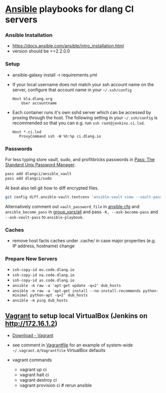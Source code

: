 # [Ansible](https://ansible.com) playbooks for dlang CI servers

### Ansible Installation

- https://docs.ansible.com/ansible/intro_installation.html
- version should be >=2.2.0.0

### Setup

- ansible-galaxy install -r requirements.yml

- If your local username does not match your ssh account name on the
  server, configure that account name in your `~/.ssh/config`
  ```
  Host bla.dlang.org
      User accountname
  ```

- Each container runs it's own sshd server which can be accessed by proxing through the host.
  The following setting in your `~/.ssh/config` is recommended so that you can e.g. run `ssh root@jenkins.ci.lxd`.
  ```
  Host *.ci.lxd
     ProxyCommand ssh -W %h:%p ci.dlang.io
  ```

### Passwords

For less typing store vault, sudo, and profitbricks passwords in [Pass: The Standard Unix Password Manager](https://www.passwordstore.org/).
```sh
pass add dlangci/ansible_vault
pass add dlangci/sudo
```
At best also tell git how to diff encrypted files.
```sh
git config diff.ansible-vault.textconv 'ansible-vault view --vault-password-file=ansible/query_vault_pass.sh'
```
Alternatively comment out `vault_password_file` in [ansible.cfg](ansible.cfg) and `ansible_become_pass` in [group_vars/all](group_vars/all)
and pass `-K, --ask-become-pass` and `--ask-vault-pass` to `ansible-playbook`.

### Caches

- remove host facts caches under .cache/ in case major properties (e.g. IP address, hostname) change

### Prepare New Servers

- `ssh-copy-id eu.code.dlang.io`
- `ssh-copy-id na.code.dlang.io`
- `ssh-copy-id as.code.dlang.io`
- `ansible -m raw -a 'apt-get update -q=2' dub_hosts`
- `ansible -m raw -a 'apt-get install --no-install-recommends python-minimal python-apt -q=2' dub_hosts`
- `ansible -m ping dub_hosts`

## [Vagrant](https://www.vagrantup.com/) to setup local VirtualBox (Jenkins on http://172.16.1.2)

- [Download - Vagrant](https://www.vagrantup.com/downloads.html)

- see comment in [Vagrantfile](Vagrantfile) for an example of system-wide `~/.vagrant.d/Vagrantfile` VirtualBox defaults

- vagrant commands
  - vagrant up ci
  - vagrant halt ci
  - vagrant destroy ci
  - vagrant provision ci # rerun ansible
